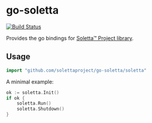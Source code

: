# go-soletta #

[![Build Status](https://semaphoreci.com/api/v1/solettaproject/go-soletta/branches/master/shields_badge.svg)](https://semaphoreci.com/solettaproject/go-soletta)<br/>

Provides the go bindings for [Soletta™ Project library][1].

## Usage ##

```go
import "github.com/solettaproject/go-soletta/soletta"
```

A minimal example:

```go
ok := soletta.Init()
if ok {
    soletta.Run()
    soletta.Shutdown()
}
```

[1]: https://github.com/solettaproject/soletta
